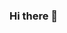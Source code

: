 ### Hi there 👋

<!--
**SkylaIND/SkylaIND** is a ✨ _special_ ✨ repository because its `README.md` (this file) appears on your GitHub profile.


## 📨 Contact me on [![Telegram](https://img.shields.io/badge/telegram-1b77FF.svg?style=for-the-badge&logo=telegram)](https://t.me/Zxyune) 
<br>

![Profile views](https://komarev.com/ghpvc/?username=SkylaIND&color=blue&style=flat-square&label=Profile+Views)
<p align="center"><a href="https://github.com/SkylaIND"><img src="https://github-readme-stats.vercel.app/api?username=SkylaIND&show_icons=true&theme=radical"></a></p>
<p align="center"><a href="https://github.com/SkylaIND"><img src="https://github-readme-stats.vercel.app/api/top-langs/?username=SkylaIND&theme=radical&layout=compact"></a></p> 


<!---
SkylaIND/SkylaIND is a ✨ special ✨ repository because its `README.md` (this file) appears on your GitHub profile.
You can click the Preview link to take a look at your changes.
--->

